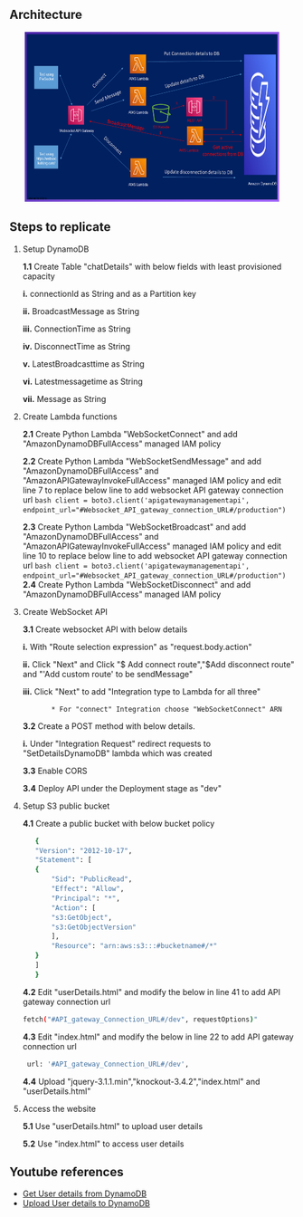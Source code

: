 
## Architecture
<p align="center">
  <img src="Slide.png" width="450" height="300" title="Architecture"> 
</p>

## Steps to replicate
  
  1. Setup DynamoDB
  
     **1.1** Create Table "chatDetails" with below fields with least provisioned capacity
     
	    **i.** connectionId as String and as a Partition key
		
	    **ii.** BroadcastMessage as String
		
	    **iii.** ConnectionTime as String
		
	    **iv.** DisconnectTime as String

	    **v.** LatestBroadcasttime as String

	    **vi.** Latestmessagetime as String

	    **vii.** Message as String		
		
  2. Create Lambda functions
  
      **2.1** Create Python Lambda "WebSocketConnect" and add "AmazonDynamoDBFullAccess" managed IAM policy 
      
      **2.2** Create Python Lambda "WebSocketSendMessage" and add "AmazonDynamoDBFullAccess" and "AmazonAPIGatewayInvokeFullAccess" managed IAM policy and edit line 7 to replace below line to add websocket API gateway connection url
				```bash
				client = boto3.client('apigatewaymanagementapi', endpoint_url="#Websocket_API_gateway_connection_URL#/production")
				```

      **2.3** Create Python Lambda "WebSocketBroadcast" and add "AmazonDynamoDBFullAccess" and "AmazonAPIGatewayInvokeFullAccess" managed IAM policy and edit line 10 to replace below line to add websocket API gateway connection url
				```bash
				client = boto3.client('apigatewaymanagementapi', endpoint_url="#Websocket_API_gateway_connection_URL#/production")
				```
      **2.4** Create Python Lambda "WebSocketDisconnect" and add "AmazonDynamoDBFullAccess" managed IAM policy

  3. Create WebSocket API
  
       **3.1** Create websocket API with below details
       
		**i.** With "Route selection expression" as "request.body.action"
		
		**ii.** Click "Next" and Click "$ Add connect route","$Add disconnect route" and "'Add custom route' to be sendMessage"
		
		**iii.** Click "Next" to add "Integration type to Lambda for all three"
		
				* For "connect" Integration choose "WebSocketConnect" ARN
		
       **3.2** Create a POST method with below details.
       
		**i.** Under "Integration Request" redirect requests to "SetDetailsDynamoDB" lambda which was created
		
       **3.3** Enable CORS 
       
       **3.4** Deploy API under the Deployment stage as "dev"
		
  4. Setup S3 public bucket

       **4.1** Create a public bucket with below bucket policy
	 ```bash
		{
	    "Version": "2012-10-17",
	    "Statement": [
		{
		    "Sid": "PublicRead",
		    "Effect": "Allow",
		    "Principal": "*",
		    "Action": [
			"s3:GetObject",
			"s3:GetObjectVersion"
		    ],
		    "Resource": "arn:aws:s3:::#bucketname#/*"
		}
	    ]
		}
	  ```
	
       **4.2**  Edit "userDetails.html" and modify the below in line 41 to add API gateway connection url   
        ```bash
		fetch("#API_gateway_Connection_URL#/dev", requestOptions)"
		```
	
       **4.3**  Edit "index.html" and modify the below in line 22 to add API gateway connection url  
	   ```bash
		url: '#API_gateway_Connection_URL#/dev',
		```
	
       **4.4**  Upload "jquery-3.1.1.min","knockout-3.4.2","index.html" and "userDetails.html"
   
  5. Access the website

      **5.1**  Use "userDetails.html" to upload user details
      
      **5.2**  Use "index.html" to access user details

## Youtube references

<!-- YOUTUBE:START -->
- [Get User details from DynamoDB](https://www.youtube.com/watch?v=PzNQXYWQQ7c)
- [Upload User details to DynamoDB](https://www.youtube.com/watch?v=n5XFPLo4Bbw&t=2692s)
<!-- YOUTUBE:END -->


<!-- 1. item1
1. item2
    1. subitem1
    2. subitem2 -->

